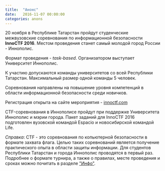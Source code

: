 ```yaml
---
title:  "Анонс"
date:   2016-11-07 00:00:00
categories: anons
---
```


20 ноября в Республике Татарстан пройдут студенческие межвузовские соревнования по информационной безопасности **InnoCTF 2016**. Местом проведения станет самый молодой город России - Иннополис.

Формат проведения - *task-based*. Организатором выступает Университет Иннополис.

К участию допускаются команды университетов со всей Республики Татарстан. Максимальный размер одной команды 5 человек.

Соревнования направлены на повышение уровня компетенций в области информационной безопасности среди новичков. 

Регистрация открыта на сайте мероприятия - [innoctf.com](https://innoctf.com)

CTF-соревнования в Иннополисе пройдут при поддержке Университета Иннополис и мэрии города. Пакет заданий для InnoCTF 2016 подготовлен вузовской командой Espacio и новосибирской командой Life.

*Справка*: CTF - это соревнования по копьютерной безопасности в формате захвата флага. Целью таких соревнований является получение практического опыта в области защиты информации. Для студентов Республики Татарстан и города Иннополис проводятся в первый раз. Подробнее о формате турнира, а также о правилах, месте проведения и сроках можно почитать в разделе ["Инфо"](https://innoctf.com/about).